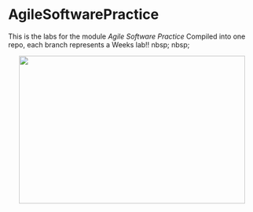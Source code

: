 # AgileSoftwarePractice

This is the labs for the module *Agile Software Practice* Compiled into one repo, each branch represents a Weeks lab!!
nbsp;&nbsp;nbsp;&nbsp;
<p align="center">
  <img width="460" height="300" src="https://media4.giphy.com/media/gw3IWyGkC0rsazTi/giphy.gif?cid=ecf05e471e0ek38bajxhtknp3jehbg7w8t80ejgrkr97su4x&rid=giphy.gif&ct=g">
</p>